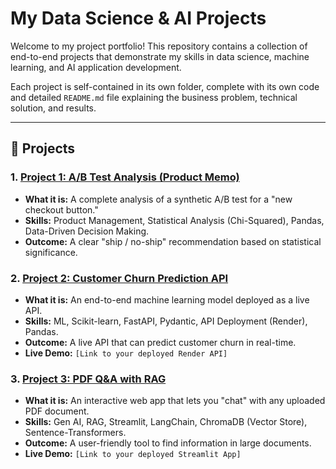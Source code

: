 # My Data Science & AI Projects

Welcome to my project portfolio! This repository contains a collection of end-to-end projects that demonstrate my skills in data science, machine learning, and AI application development.

Each project is self-contained in its own folder, complete with its own code and detailed `README.md` file explaining the business problem, technical solution, and results.

---

## 🚀 Projects

### 1. [Project 1: A/B Test Analysis (Product Memo)](/project_1_ab_test)
* **What it is:** A complete analysis of a synthetic A/B test for a "new checkout button."
* **Skills:** Product Management, Statistical Analysis (Chi-Squared), Pandas, Data-Driven Decision Making.
* **Outcome:** A clear "ship / no-ship" recommendation based on statistical significance.

### 2. [Project 2: Customer Churn Prediction API](/project_2_ml_api)
* **What it is:** An end-to-end machine learning model deployed as a live API.
* **Skills:** ML, Scikit-learn, FastAPI, Pydantic, API Deployment (Render), Pandas.
* **Outcome:** A live API that can predict customer churn in real-time.
* **Live Demo:** `[Link to your deployed Render API]`

### 3. [Project 3: PDF Q&A with RAG](/project_3_rag_app)
* **What it is:** An interactive web app that lets you "chat" with any uploaded PDF document.
* **Skills:** Gen AI, RAG, Streamlit, LangChain, ChromaDB (Vector Store), Sentence-Transformers.
* **Outcome:** A user-friendly tool to find information in large documents.
* **Live Demo:** `[Link to your deployed Streamlit App]`
